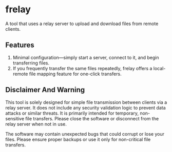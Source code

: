 ﻿# frelay

A tool that uses a relay server to upload and download files from remote clients.

## Features

1. Minimal configuration—simply start a server, connect to it, and begin transferring files.
2. If you frequently transfer the same files repeatedly, frelay offers a local-remote file mapping feature for one-click transfers.

## Disclaimer And Warning
This tool is solely designed for simple file transmission between clients via a relay server. It does not include any security validation logic to prevent data attacks or similar threats. It is primarily intended for temporary, non-sensitive file transfers. Please close the software or disconnect from the relay server when not in use.

The software may contain unexpected bugs that could corrupt or lose your files. Please ensure proper backups or use it only for non-critical file transfers.
